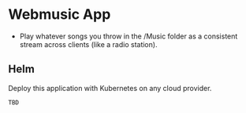 # Webmusic App

* Play whatever songs you throw in the /Music folder as a consistent stream across clients (like a radio station). 

## Helm

Deploy this application with Kubernetes on any cloud provider. 

```
TBD
```
